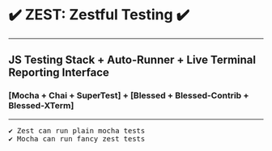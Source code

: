 # ✔️ ZEST: Zestful Testing ✔️

---

## JS Testing Stack + Auto-Runner + Live Terminal Reporting Interface

### [Mocha + Chai + SuperTest] + [Blessed + Blessed-Contrib + Blessed-XTerm]

---

<pre>
✔️ Zest can run plain mocha tests
✔️ Mocha can run fancy zest tests
</pre>
